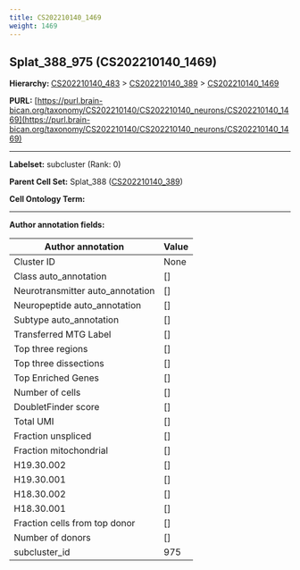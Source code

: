 ```yaml
---
title: CS202210140_1469
weight: 1469
---
```

## Splat_388_975 (CS202210140_1469)
<b>Hierarchy: </b>
[CS202210140_483](../CS202210140_483) >
[CS202210140_389](../CS202210140_389) >
[CS202210140_1469](../CS202210140_1469)

**PURL:** [https://purl.brain-bican.org/taxonomy/CS202210140/CS202210140_neurons/CS202210140_1469](https://purl.brain-bican.org/taxonomy/CS202210140/CS202210140_neurons/CS202210140_1469)

---


**Labelset:** subcluster (Rank: 0)

**Parent Cell Set:** Splat_388 ([CS202210140_389](../CS202210140_389))



**Cell Ontology Term:** 

[MARKER GENES.]: #


---

[TRANSFERRED ANNOTATIONS.]: #


[AUTHOR ANNOTATION FIELDS.]: #


**Author annotation fields:**

| Author annotation | Value |
|-------------------|-------|
|Cluster ID|None|
|Class auto_annotation|[]|
|Neurotransmitter auto_annotation|[]|
|Neuropeptide auto_annotation|[]|
|Subtype auto_annotation|[]|
|Transferred MTG Label|[]|
|Top three regions|[]|
|Top three dissections|[]|
|Top Enriched Genes|[]|
|Number of cells|[]|
|DoubletFinder score|[]|
|Total UMI|[]|
|Fraction unspliced|[]|
|Fraction mitochondrial|[]|
|H19.30.002|[]|
|H19.30.001|[]|
|H18.30.002|[]|
|H18.30.001|[]|
|Fraction cells from top donor|[]|
|Number of donors|[]|
|subcluster_id|975|
